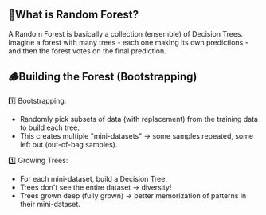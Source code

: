 ## 🌲What is Random Forest?
A Random Forest is basically a collection (ensemble) of Decision Trees.</br>
Imagine a forest with many trees - each one making its own predictions - and then the forest votes on the final prediction.

## 🪵Building the Forest (Bootstrapping)
1️⃣ Bootstrapping:<br>
- Randomly pick subsets of data (with replacement) from the training data to build each tree.
- This creates multiple "mini-datasets" -> some samples repeated, some left out (out-of-bag samples).

1️⃣ Growing Trees:
- For each mini-dataset, build a Decision Tree.
- Trees don't see the entire dataset -> diversity!
- Trees grown deep (fully grown) -> better memorization of patterns in their mini-dataset.